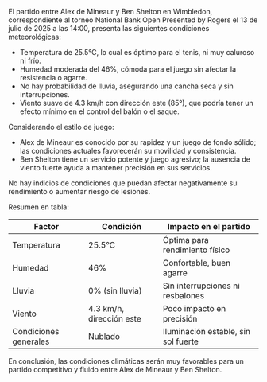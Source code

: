 El partido entre Alex de Mineaur y Ben Shelton en Wimbledon, correspondiente al torneo National Bank Open Presented by Rogers el 13 de julio de 2025 a las 14:00, presenta las siguientes condiciones meteorológicas:

- Temperatura de 25.5°C, lo cual es óptimo para el tenis, ni muy caluroso ni frío.
- Humedad moderada del 46%, cómoda para el juego sin afectar la resistencia o agarre.
- No hay probabilidad de lluvia, asegurando una cancha seca y sin interrupciones.
- Viento suave de 4.3 km/h con dirección este (85°), que podría tener un efecto mínimo en el control del balón o el saque.

Considerando el estilo de juego:
- Alex de Mineaur es conocido por su rapidez y un juego de fondo sólido; las condiciones actuales favorecerán su movilidad y consistencia.
- Ben Shelton tiene un servicio potente y juego agresivo; la ausencia de viento fuerte ayuda a mantener precisión en sus servicios.

No hay indicios de condiciones que puedan afectar negativamente su rendimiento o aumentar riesgo de lesiones.

Resumen en tabla:

| Factor             | Condición                | Impacto en el partido          |
|--------------------|--------------------------|-------------------------------|
| Temperatura        | 25.5°C                   | Óptima para rendimiento físico|
| Humedad            | 46%                      | Confortable, buen agarre      |
| Lluvia             | 0% (sin lluvia)           | Sin interrupciones ni resbalones|
| Viento             | 4.3 km/h, dirección este | Poco impacto en precisión     |
| Condiciones generales | Nublado                  | Iluminación estable, sin sol fuerte|

En conclusión, las condiciones climáticas serán muy favorables para un partido competitivo y fluido entre Alex de Mineaur y Ben Shelton.